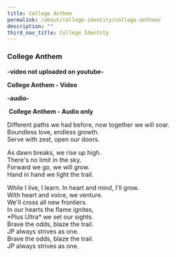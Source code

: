 ```yaml
---
title: College Anthem
permalink: /about/college-identity/college-anthem/
description: ""
third_nav_title: College Identity
---
```

### **College Anthem**

**-video not uploaded on youtube-**

**College Anthem - Video**

**-audio-**

 **College Anthem - Audio only**
 <p align=justify>
 Different paths we had before, now together we will soar.<br>
Boundless love, endless growth. <br>
Serve with zest, open our doors.
</p>
<p align=justify>
As dawn breaks, we rise up high.<br>
There's no limit in the sky. <br>
Forward we go, we will grow. <br>
Hand in hand we light the trail.
</p>
<p align=justify>
While I live, I learn. In heart and mind, I'll grow. <br>
With heart and voice, we venture. <br>
We'll cross all new frontiers.<br>
In our hearts the flame ignites,<br>
*Plus Ultra* we set our sights. <br>
Brave the odds, blaze the trail. <br>
JP always strives as one.<br>
Brave the odds, blaze the trail.<br>
JP always strives as one.
</p>